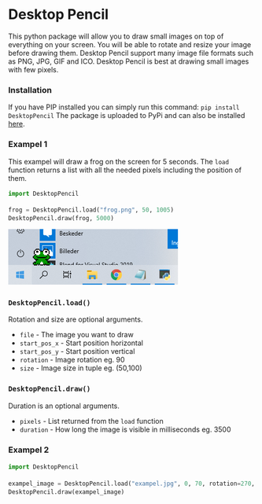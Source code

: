 # Desktop Pencil
This python package will allow you to draw small images on top of everything on your screen. You will be able to rotate and resize your image before drawing them. Desktop Pencil support many image file formats such as PNG, JPG, GIF and ICO. Desktop Pencil is best at drawing small images with few pixels.

### Installation
If you have PIP installed you can simply run this command: `pip install DesktopPencil`
The package is uploaded to PyPi and can also be installed [here](https://pypi.org/project/DesktopPencil/).

### Exampel 1
This exampel will draw a frog on the screen for 5 seconds. The ```load``` function returns a list with all the needed pixels including the position of them.
```python
import DesktopPencil

frog = DesktopPencil.load("frog.png", 50, 1005)
DesktopPencil.draw(frog, 5000)
```
<img src="/Exampels/1.PNG">

### ```DesktopPencil.load()```
Rotation and size are optional arguments.
* ```file``` - The image you want to draw
* ```start_pos_x``` - Start position horizontal
* ```start_pos_y``` - Start position vertical
* ```rotation``` - Image rotation eg. 90
* ```size``` - Image size in tuple eg. (50,100)

### ```DesktopPencil.draw()```
Duration is an optional arguments.
* ```pixels``` - List returned from the ```load``` function
* ```duration``` - How long the image is visible in milliseconds eg. 3500

### Exampel 2

```python
import DesktopPencil

exampel_image = DesktopPencil.load("exampel.jpg", 0, 70, rotation=270, size=(70,100))
DesktopPencil.draw(exampel_image)
```
